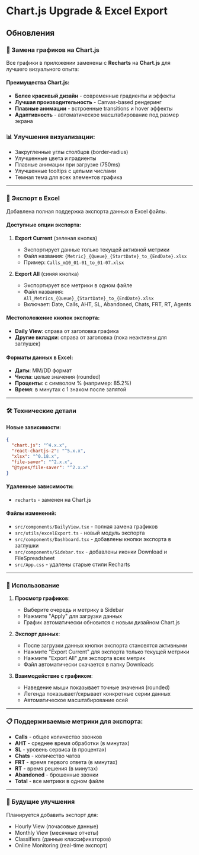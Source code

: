 # Chart.js Upgrade & Excel Export

## Обновления

### 🎨 Замена графиков на Chart.js

Все графики в приложении заменены с **Recharts** на **Chart.js** для лучшего визуального опыта:

#### Преимущества Chart.js:
- **Более красивый дизайн** - современные градиенты и эффекты
- **Лучшая производительность** - Canvas-based рендеринг
- **Плавные анимации** - встроенные transitions и hover эффекты
- **Адаптивность** - автоматическое масштабирование под размер экрана

### 📊 Улучшения визуализации:
- Закругленные углы столбцов (border-radius)
- Улучшенные цвета и градиенты
- Плавные анимации при загрузке (750ms)
- Улучшенные tooltips с целыми числами
- Темная тема для всех элементов графика

---

### 📑 Экспорт в Excel

Добавлена полная поддержка экспорта данных в Excel файлы.

#### Доступные опции экспорта:

1. **Export Current** (зеленая кнопка)
   - Экспортирует данные только текущей активной метрики
   - Файл названия: `{Metric}_{Queue}_{StartDate}_to_{EndDate}.xlsx`
   - Пример: `Calls_m10_01-01_to_01-07.xlsx`

2. **Export All** (синяя кнопка)
   - Экспортирует все метрики в одном файле
   - Файл названия: `All_Metrics_{Queue}_{StartDate}_to_{EndDate}.xlsx`
   - Включает: Date, Calls, AHT, SL, Abandoned, Chats, FRT, RT, Agents

#### Местоположение кнопок экспорта:
- **Daily View**: справа от заголовка графика
- **Другие вкладки**: справа от заголовка (пока неактивны для заглушек)

#### Форматы данных в Excel:
- **Даты**: MM/DD формат
- **Числа**: целые значения (rounded)
- **Проценты**: с символом % (например: 85.2%)
- **Время**: в минутах с 1 знаком после запятой

---

### 🛠 Технические детали

#### Новые зависимости:
```json
{
  "chart.js": "^4.x.x",
  "react-chartjs-2": "^5.x.x", 
  "xlsx": "^0.18.x",
  "file-saver": "^2.x.x",
  "@types/file-saver": "^2.x.x"
}
```

#### Удаленные зависимости:
- `recharts` - заменен на Chart.js

#### Файлы изменений:
- `src/components/DailyView.tsx` - полная замена графиков
- `src/utils/excelExport.ts` - новый модуль экспорта
- `src/components/Dashboard.tsx` - добавлены кнопки экспорта в заглушки
- `src/components/Sidebar.tsx` - добавлены иконки Download и FileSpreadsheet
- `src/App.css` - удалены старые стили Recharts

---

### 🎯 Использование

1. **Просмотр графиков**:
   - Выберите очередь и метрику в Sidebar
   - Нажмите "Apply" для загрузки данных
   - График автоматически обновится с новым дизайном Chart.js

2. **Экспорт данных**:
   - После загрузки данных кнопки экспорта становятся активными
   - Нажмите "Export Current" для экспорта только текущей метрики
   - Нажмите "Export All" для экспорта всех метрик
   - Файл автоматически скачается в папку Downloads

3. **Взаимодействие с графиком**:
   - Наведение мыши показывает точные значения (rounded)
   - Легенда показывает/скрывает конкретные серии данных
   - Автоматическое масштабирование осей

---

### 📋 Поддерживаемые метрики для экспорта:

- **Calls** - общее количество звонков
- **AHT** - среднее время обработки (в минутах)
- **SL** - уровень сервиса (в процентах)
- **Chats** - количество чатов  
- **FRT** - время первого ответа (в минутах)
- **RT** - время решения (в минутах)
- **Abandoned** - брошенные звонки
- **Total** - все метрики в одном файле

---

### 🚀 Будущие улучшения

Планируется добавить экспорт для:
- Hourly View (почасовые данные)
- Monthly View (месячные отчеты)
- Classifiers (данные классификаторов)
- Online Monitoring (real-time экспорт) 